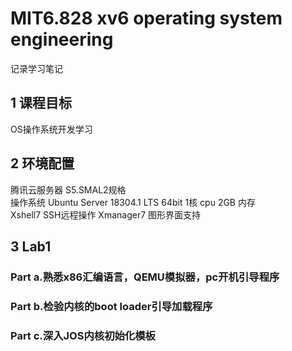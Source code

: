 # MIT6.828 xv6 operating system engineering
记录学习笔记  
## 1 课程目标
OS操作系统开发学习  
## 2 环境配置
腾讯云服务器 S5.SMAL2规格  
操作系统 Ubuntu Server 18304.1 LTS 64bit 1核 cpu 2GB 内存  
Xshell7 SSH远程操作
Xmanager7 图形界面支持  
## 3 Lab1 

### Part a.熟悉x86汇编语言，QEMU模拟器，pc开机引导程序  
### Part b.检验内核的boot loader引导加载程序  
### Part c.深入JOS内核初始化模板  
